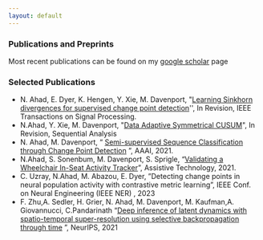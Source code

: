 ```yaml
---
layout: default
---
```


### Publications and Preprints

Most recent publications can be found on my  [google scholar](https://scholar.google.com/citations?hl=en&user=Z-UiPTQAAAAJ) page

### Selected Publications 

- N. Ahad, E. Dyer, K. Hengen, Y. Xie, M. Davenport, "[Learning Sinkhorn divergences for supervised change point detection](https://arxiv.org/pdf/2202.04000.pdf)'',  In Revision,  IEEE Transactions on Signal Processing. 
- N.Ahad, Y. Xie, M. Davenport, "[Data Adaptive Symmetrical CUSUM](https://arxiv.org/pdf/2210.17353)", In Revision, Sequential Analysis
- N. Ahad, M. Davenport, “ [Semi-supervised Sequence Classification through Change Point Detection](https://ojs.aaai.org/index.php/AAAI/article/view/16814) ”, AAAI, 2021.
- N.Ahad, S. Sonenbum, M. Davenport, S. Sprigle, “[Validating a Wheelchair In-Seat Activity Tracker](https://mdav.ece.gatech.edu/publications/asds-at-2021.pdf)”, Assistive Technology, 2021.
- C. Uzray, N.Ahad, M. Abazou, E. Dyer, ”Detecting change points in neural population activity with contrastive metric
learning”, IEEE Conf. on Neural Engineering (IEEE NER) , 2023
- F. Zhu,A. Sedler, H. Grier, N. Ahad, M. Davenport, M. Kaufman,A. Giovannucci, C.Pandarinath “[Deep inference of
latent dynamics with spatio-temporal super-resolution using selective backpropagation through time](https://proceedings.neurips.cc/paper/2021/file/1325cdae3b6f0f91a1b629307bf2d498-Paper.pdf) ”, NeurIPS, 2021
